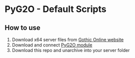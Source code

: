 # PyG2O - Default Scripts

## How to use
1. Download x64 server files from [Gothic Online website](https://gothic-online.com.pl)
2. Download and connect [PyG2O module](https://github.com/AURUMVORXX/PyG2O)
3. Download this repo and unarchive into your server folder